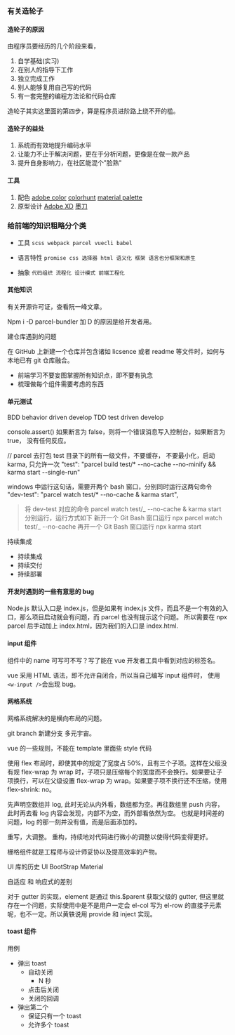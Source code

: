 ### 有关造轮子

#### 造轮子的原因

由程序员要经历的几个阶段来看，

1. 自学基础(实习)
2. 在别人的指导下工作
3. 独立完成工作
4. 别人能够复用自己写的代码
5. 有一套完整的编程方法论和代码仓库

造轮子其实这里面的第四步，算是程序员进阶路上绕不开的槛。

#### 造轮子的益处

1. 系统而有效地提升编码水平
2. 让能力不止于解决问题，更在于分析问题，更像是在做一款产品
3. 提升自身影响力，在社区能混个"脸熟"

#### 工具

1. 配色 [adobe color](https://color.adobe.com/zh/create/color-wheel/) [colorhunt](https://colorhunt.co) [material palette](https://www.materialpalette.com)
2. 原型设计 [Adobe XD](https://www.adobe.com/cn/products/xd.html) [墨刀](https://modao.cc)

### 给前端的知识粗略分个类

- 工具 `scss webpack parcel vuecli babel`

- 语言特性 `promise css 选择器 html 语义化 框架 语言也分框架和原生`

- 抽象 `代码组织 流程化 设计模式 前端工程化`

#### 其他知识

有关开源许可证，查看阮一峰文章。

Npm i -D parcel-bundler 加 D 的原因是给开发者用。

建仓库遇到的问题

在 GitHub 上新建一个仓库并包含诸如 licsence 或者 readme 等文件时，如何与本地已有 git 仓库融合。

- 前端学习不要妄图掌握所有知识点，即不要有执念
- 梳理做每个组件需要考虑的东西


#### 单元测试

BDD behavior driven develop
TDD test driven develop

console.assert() 如果断言为 false，则将一个错误消息写入控制台，如果断言为 true， 没有任何反应。

// parcel 去打包 test 目录下的所有一级文件，不要缓存， 不要最小化，启动 karma, 只允许一次
"test": "parcel build test/\* --no-cache --no-minify && karma start --single-run"

windows 中运行这句话，需要开两个 bash 窗口，分别同时运行这两句命令
"dev-test": "parcel watch test/\* --no-cache & karma start",

> 将 dev-test 对应的命令 parcel watch test/_ --no-cache & karma start 分别运行，运行方式如下
> 新开一个 Git Bash 窗口运行 npx parcel watch test/_ --no-cache
> 再开一个 Git Bash 窗口运行 npx karma start

持续集成

- 持续集成
- 持续交付
- 持续部署

#### 开发时遇到的一些有意思的 bug

Node.js 默认入口是 index.js，但是如果有 index.js 文件，而且不是一个有效的入口，那么项目启动就会有问题，而 parcel 也没有提示这个问题。
所以需要在 npx parcel 后手动加上 index.html，因为我们的入口是 index.html.

#### input 组件

组件中的 name 可写可不写？写了能在 vue 开发者工具中看到对应的标签名。

vue 采用 HTML 语法，即不允许自闭合，所以当自己编写 input 组件时， 使用`<w-input />`会出现 bug。

#### 网格系统

网格系统解决的是横向布局的问题。

git branch 新建分支 多元宇宙。

vue 的一些规则，不能在 template 里面些 style 代码

使用 flex 布局时，即使其中的规定了宽度占 50%，且有三个子项。这样在父级没有规 flex-wrap 为 wrap 时，子项只是压缩每个的宽度而不会换行。如果要让子项换行，可以在父级设置 flex-wrap 为 wrap。如果要子项不换行还不压缩，使用 flex-shrink: no。

先声明空数组并 log, 此时无论从内外看，数组都为空。再往数组里 push 内容，此时再去看 log 内容会发现，内部不为空，而外部看依然为空。
也就是时间差的问题，log 的那一刻并没有值，而是后面添加的。

重写，大调整。
重构，持续地对代码进行微小的调整以使得代码变得更好。

栅格组件就是工程师与设计师妥协以及提高效率的产物。

UI 库的历史
UI BootStrap Material

自适应 和 响应式的差别

对于 gutter 的实现，element 是通过 this.\$parent 获取父级的 gutter, 但这里就存在一个问题，实际使用中是不是用户一定会 el-col 写为 el-row 的直接子元素呢，也不一定。所以黄轶说用 provide 和 inject 实现。

#### toast 组件

用例

- 弹出 toast
  - 自动关闭
    - N 秒
  - 点击后关闭
  - 关闭的回调
- 弹出第二个
  - 保证只有一个 toast
  - 允许多个 toast
